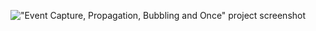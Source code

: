<div align="center">

!["Event Capture, Propagation, Bubbling and Once" project screenshot](https://i.postimg.cc/bwXFQ3hx/screenshot.jpg)

</div>
